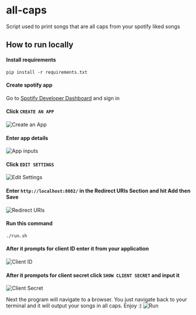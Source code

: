 # all-caps

Script used to print songs that are all caps from your spotify liked songs

## How to run locally

#### Install requirements
`pip install -r requirements.txt`

#### Create spotify app
Go to [Spotify Developer Dashboard](https://developer.spotify.com/dashboard/) and sign in

#### Click `CREATE AN APP`
![Create an App](assets/create-an-app.png)


#### Enter app details
![App inputs](assets/app-inputs.png)

#### Click `EDIT SETTINGS`
![Edit Settings](assets/edit-settings.png)

#### Enter `http://localhost:8082/` in the Redirect URIs Section and hit Add then Save
![Redirect URIs](assets/redirect-uris.png)


#### Run this command
`./run.sh`

#### After it prompts for client ID enter it from your application
![Client ID](assets/client-id.png)

#### After it prompots for client secret click `SHOW CLIENT SECRET` and input it
![Client Secret](assets/client-secret.png)

Next the program will navigate to a browser. You just navigate back to your terminal and it will output your songs in all caps. Enjoy :)
![Run](assets/run.png)